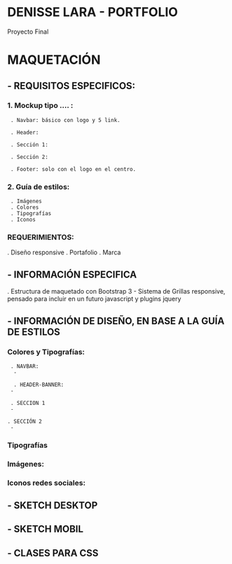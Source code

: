 # DENISSE LARA - PORTFOLIO
Proyecto Final

# MAQUETACIÓN

## - REQUISITOS ESPECIFICOS:

 ###  1. Mockup tipo .... :

     . Navbar: básico con logo y 5 link.

     . Header:

     . Sección 1:

     . Sección 2:

     . Footer: solo con el logo en el centro.

  ### 2. Guía de estilos:
     . Imágenes
     . Colores
     . Tipografías
     . Iconos

  ###  REQUERIMIENTOS:
  . Diseño responsive
  . Portafolio
  . Marca

##  - INFORMACIÓN ESPECIFICA
  . Estructura de maquetado con Bootstrap 3 - Sistema de Grillas responsive, pensado para incluir en un futuro javascript y plugins jquery

##  - INFORMACIÓN DE DISEÑO, EN BASE A LA GUÍA DE ESTILOS

###  Colores y Tipografías:

     . NAVBAR:
      -

      . HEADER-BANNER:
     -

     . SECCION 1
     -

    . SECCIÓN 2
     -

###  Tipografías


###  Imágenes:


### Iconos redes sociales:

## - SKETCH DESKTOP

## - SKETCH MOBIL

## - CLASES PARA CSS
